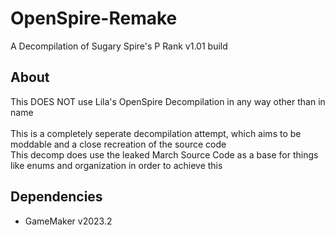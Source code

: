 # OpenSpire-Remake
A Decompilation of Sugary Spire's P Rank v1.01 build

## About
This DOES NOT use Lila's OpenSpire Decompilation in any way other than in name
<br><br>
This is a completely seperate decompilation attempt, which aims to be moddable and a close recreation of the source code
<br>
This decomp does use the leaked March Source Code as a base for things like enums and organization in order to achieve this

## Dependencies
- GameMaker v2023.2
